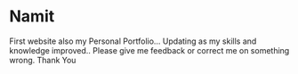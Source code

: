 # Namit
First website also my Personal Portfolio... Updating as my skills and knowledge improved.. Please give me feedback or correct me on something wrong. Thank You
